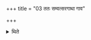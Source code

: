 +++
title = "03 ततः सम्वत्सरगाथा गाव"

+++

<details><summary>थिते</summary>

ततः सम्वत्सरगाथा । गाव एव सुरभयो गावो गुल्गुलुगन्धयः । गावो घृतस्य मातरस्ता इह सन्तु भूयसीः । ननु गावो मङ्कीरस्य गङ्गाया उदकं पपुः । पपुः सरस्वतीं नदीं प्राचीश्चोज्जगाहिरे । इमा वयं प्लवामहे शम्याः प्रतरतामिव । निकीर्य तुभ्यं मध्य आकर्श्ये शर्श्यो यथा । यदा भङ्ग्यश्विनौ वदत ऋत पर्णक योऽवधीः । आविष्कृतस्य दूषणमुभयोरकृतस्य च । यदा राखाट्यौ वदतो ग्राम्यमङ्कीरदाशकौ । क्षेमे व्यृद्धे ग्रामेणा नड्वांस्तप्यते वहन् । इदं कल्माष्यो अपिबन्निदं सोमो असूयत । इदं हिरण्यैः खीला आवायन्साक्थिभञ्जनम् ३
</details>
